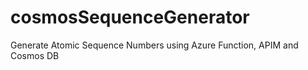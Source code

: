 # cosmosSequenceGenerator
Generate Atomic Sequence Numbers using Azure Function, APIM and Cosmos DB 
